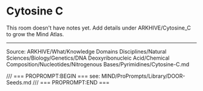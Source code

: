 # Cytosine C

This room doesn't have notes yet. Add details under ARKHIVE/Cytosine_C to grow the Mind Atlas.

---
Source: ARKHIVE/What/Knowledge Domains Disciplines/Natural Sciences/Biology/Genetics/DNA Deoxyribonucleic Acid/Chemical Composition/Nucleotides/Nitrogenous Bases/Pyrimidines/Cytosine-C.md

/// === PROPROMPT:BEGIN ===
see: MIND/ProPrompts/Library/DOOR-Seeds.md
/// === PROPROMPT:END ===
